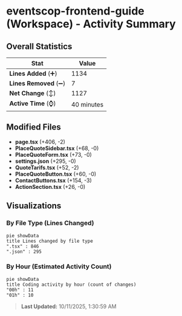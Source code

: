 # eventscop-frontend-guide (Workspace) - Activity Summary 

## Overall Statistics

| Stat                   | Value                                                             |
| ---------------------- | ----------------------------------------------------------------- |
| **Lines Added** (➕)   | 1134                                          |
| **Lines Removed** (➖) | 7                                        |
| **Net Change** (↕)    | 1127                |
| **Active Time** (⌚)   | 40 minutes |


## Modified Files
- **page.tsx** (+406, -2)
- **PlaceQuoteSidebar.tsx** (+68, -0)
- **PlaceQuoteForm.tsx** (+73, -0)
- **settings.json** (+295, -0)
- **QuoteTarifs.tsx** (+52, -2)
- **PlaceQuoteButton.tsx** (+60, -0)
- **ContactButtons.tsx** (+154, -3)
- **ActionSection.tsx** (+26, -0)

## Visualizations

### By File Type (Lines Changed)

```mermaid
pie showData
title Lines changed by file type
".tsx" : 846
".json" : 295
```

### By Hour (Estimated Activity Count)

```mermaid
pie showData
title Coding activity by hour (count of changes)
"00h" : 11
"01h" : 10
```


> **Last Updated:** 10/11/2025, 1:30:59 AM